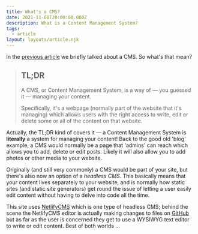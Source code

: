 ```yaml
---
title: What's a CMS?
date: 2021-11-08T20:00:00.000Z
description: What is a Content Management System?
tags:
  - article
layout: layouts/article.njk
---
```


In the [previous article](/articles/2021-11-07-whats-a-static-website/) we briefly talked about
a CMS. So what's that mean?

> ## TL;DR
>
> A CMS, or Content Management System, is a way of &mdash; you guessed it &mdash; managing your
> content.
>
> Specifically, it's a webpage (normally part of the website that it's managing) which allows users
> with the right access to write, edit or delete some or all of the content on that website.

Actually, the TL;DR kind of covers it &mdash; a Content Management System is **literally** a system
for managing your content! Back to the good old 'blog' example, a CMS would normally be a page that
'admins' can reach which allows you to add, delete or edit posts. Likely it will also allow you to
add photos or other media to your website.

Originally (and still very commonly) a CMS would be part of your site, but there's also now an option
of a *headless CMS*. This basically means that your content lives separately to your website, and
is normally how static sites (and static site generators) get round the issue of letting a user
easily edit content without having to delve into code all the time.

This site uses [NetlifyCMS](https://www.netlifycms.org/) which is one type of headless CMS; behind
the scene the NetlifyCMS editor is actually making changes to files on [GitHub](https://github.com/)
but as far as the user is concerned they get to use a WYSIWYG text editor to write or edit content.
Best of both worlds ...